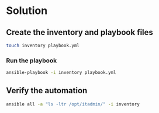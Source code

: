 # Solution

## Create the inventory and playbook files

```bash
touch inventory playbook.yml
```

### Run the playbook

```bash
ansible-playbook -i inventory playbook.yml
```

## Verify the automation

```bash
ansible all -a "ls -ltr /opt/itadmin/" -i inventory
```
